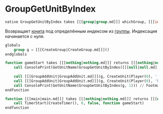 # GroupGetUnitByIndex

```sql
native GroupGetUnitByIndex takes [[[group|group.md]]] whichGroup, [[[integer|integer.md]]] index returns [[[unit|unit.md]]]
```

Возвращает [юнита](unit.md) под определённым индексом из [группы](group.md). Индексация начинается с нуля.

```sql
globals
    group g = [[[CreateGroup|CreateGroup.md]]]()
endglobals

function gameStart takes [[[nothing|nothing.md]]] returns [[[nothing|nothing.md]]]
    call ConsolePrint(GetUnitName(GroupGetUnitByIndex([[[null|null.md]]], [[[null|null.md]]]))) // Безопасна при работе с [[[null|null.md]]]
    
    call [[[GroupAddUnit|GroupAddUnit.md]]](g, CreateUnit(Player(0), '[[[uloc|aloc.md]]]', 0, 0, 0))
    call [[[GroupAddUnit|GroupAddUnit.md]]](g, CreateUnit(Player(0), 'hfoo', 0, 0, 0))
    call ConsolePrint(GetUnitName(GroupGetUnitByIndex(g, 1))) // Footman
endfunction

function [[[main|main.md]]] takes [[[nothing|nothing.md]]] returns [[[nothing|nothing.md]]]
    call TimerStart(CreateTimer(), 0, false, function gameStart)
endfunction
```